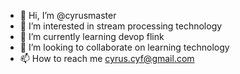 - 👋 Hi, I’m @cyrusmaster
- 👀 I’m interested in stream processing technology
- 🌱 I’m currently learning devop flink
- 💞️ I’m looking to collaborate on learning technology
- 📫 How to reach me  cyrus.cyf@gmail.com

<!---
cyrusmaster/cyrusmaster is a ✨ special ✨ repository because its `README.md` (this file) appears on your GitHub profile.
You can click the Preview link to take a look at your changes.
--->
